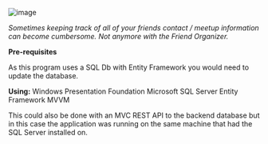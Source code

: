 ![image](https://user-images.githubusercontent.com/55206201/150756287-e963eee4-4b1a-45ea-b261-1990fa847fe5.png)

_Sometimes keeping track of all of your friends contact / meetup information can become cumbersome. Not anymore with the Friend Organizer._

**Pre-requisites**

As this program uses a SQL Db with Entity Framework you would need to update the database.

**Using:**
Windows Presentation Foundation
Microsoft SQL Server
Entity Framework
MVVM

This could also be done with an MVC REST API to the backend database but in this case the application was running on the same machine that had the SQL Server installed on.
